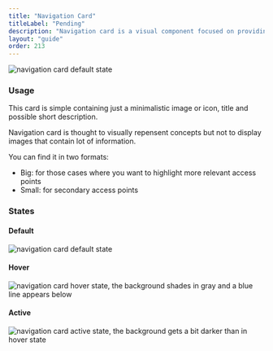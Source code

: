 ```yaml
---
title: "Navigation Card"
titleLabel: "Pending"
description: "Navigation card is a visual component focused on providing navigation in distributive pages or discributive page sections."
layout: "guide"
order: 213
---
```


![navigation card default state](/images/lexicon/CardNavDefault.jpg)

### Usage
This card is simple containing just a minimalistic image or icon, title and possible short description.

Navigation card is thought to visually repensent concepts but not to display images that contain lot of information.

You can find it in two formats:

- Big: for those cases where you want to highlight more relevant access points
- Small: for secondary access points

### States

#### Default 
![navigation card default state](/images/lexicon/CardNavDefault.jpg)

#### Hover
![navigation card hover state, the background shades in gray and a blue line appears below](/images/lexicon/CardNavHover.jpg)

#### Active 
![navigation card active state, the background gets a bit darker than in hover state](/images/lexicon/CardNavActive.jpg)

